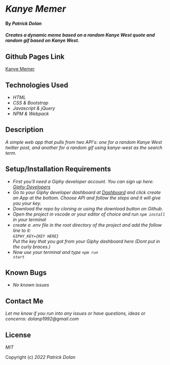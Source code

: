 # _Kanye Memer_

#### By _**Patrick Dolan**_

#### _Creates a dynamic meme based on a random Kanye West quote and random gif based on Kanye West._

## Github Pages Link

[Kanye Memer](https://patrick-dolan.github.io/Kanye-memer/)

## Technologies Used

* _HTML_
* _CSS & Bootstrap_
* _Javascript & jQuery_
* _NPM & Webpack_

## Description

_A simple web app that pulls from two API's: one for a random Kanye West twitter post, and another for a random gif using kanye-west as the search term._

## Setup/Installation Requirements

* _First you'll need a Giphy developer account. You can sign up here: [Giphy Developers](https://developers.giphy.com/)_
* _Go to your Giphy developer dashboard at [Dashboard](https://developers.giphy.com/dashboard/) and click create an App at the bottom. Choose API and follow the steps and it will give you your key._
* _Download the repo by cloning or using the download button on Github._
* _Open the project in vscode or your editor of choice and run <code>npm install</code> in your terminal_
* _create a .env file in the root directory of the project and add the follow line to it:<br><code>GIPHY_KEY={KEY HERE}</code><br>Put the key that you got from your Giphy dashboard here (Dont put in the curly braces.)_
* _Now use your terminal and type <code>npm run start</code>_



## Known Bugs

* _No known issues_

## Contact Me

_Let me know if you run into any issues or have questions, ideas or concerns:_
_dolanp1992@gmail.com_

## License

_MIT_

Copyright (c) _2022_ _Patrick Dolan_